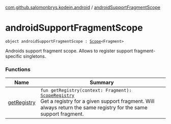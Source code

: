 [com.github.salomonbrys.kodein.android](../index.md) / [androidSupportFragmentScope](.)

# androidSupportFragmentScope

`object androidSupportFragmentScope : `[`Scope`](../../com.github.salomonbrys.kodein/-scope/index.md)`<Fragment>`

Androids support fragment scope. Allows to register support fragment-specific singletons.

### Functions

| Name | Summary |
|---|---|
| [getRegistry](get-registry.md) | `fun getRegistry(context: Fragment): `[`ScopeRegistry`](../../com.github.salomonbrys.kodein/-scope-registry/index.md)<br>Get a registry for a given support fragment. Will always return the same registry for the same support fragment. |
